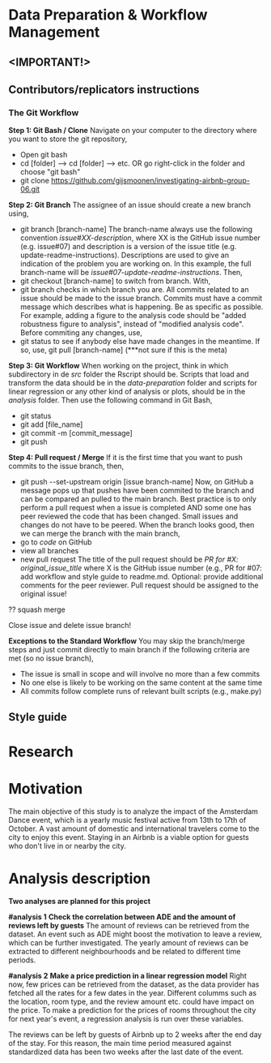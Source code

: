 ﻿# Data Preparation & Workflow Management

## <IMPORTANT!>

## Contributors/replicators instructions

### The Git Workflow

**Step 1: Git Bash / Clone**
Navigate on your computer to the directory where you want to store the git repository,
- Open git bash
- cd [folder] --> cd [folder] --> etc. OR go right-click in the folder and choose "git bash"
- git clone https://github.com/gijsmoonen/investigating-airbnb-group-06.git

**Step 2: Git Branch**
The assignee of an issue should create a new branch using,
- git branch [branch-name]
The branch-name always use the following convention *issue#XX-description*, where XX is the GitHub issue number (e.g. issue#07) and description is a version of the issue title (e.g. update-readme-instructions). Descriptions are used to give an indication of the problem you are working on. In this example, the full branch-name will be *issue#07-update-readme-instructions*. Then,
- git checkout [branch-name] 
to switch from branch. With,
- git branch
checks in which branch you are. All commits related to an issue should be made to the issue branch. Commits must have a commit message which describes what is happening. Be as specific as possible. For example, adding a figure to the analysis code should be "added robustness figure to analysis", instead of "modified analysis code".  Before commiting any changes, use,
- git status
to see if anybody else have made changes in the meantime. If so, use,
git pull [branch-name] (***not sure if this is the meta)

**Step 3: Git Workflow**
When working on the project, think in which subdirectory in de *src* folder the Rscript should be. Scripts that load and transform the data should be in the *data-preparation* folder and scripts for linear regression or any other kind of analysis or plots, should be in the *analysis* folder. Then use the following command in Git Bash,
- git status
- git add [file_name]
- git commit -m [commit_message]
- git push

**Step 4: Pull request / Merge**
If it is the first time that you want to push commits to the issue branch, then,
- git push --set-upstream origin [issue branch-name]
Now, on GitHub a message pops up that pushes have been commited to the branch and can be compared an pulled to the main branch. Best practice is to only perform a pull request when a issue is completed AND some one has peer reviewed the code that has been changed. Small issues and changes do not have to be peered. When the branch looks good, then we can merge the branch with the main branch,
- go to *code* on GitHub 
- view all branches
- new pull request
The title of the pull request should be *PR for #X: original_issue_title* where X is the GitHub issue number (e.g., PR for #07: add workflow and style guide to readme.md. Optional: provide additional comments for the peer reviewer. Pull request should be assigned to the original issue!

?? squash merge

Close issue and delete issue branch!

**Exceptions to the Standard Workflow**
You may skip the branch/merge steps and just commit directly to main branch if the following criteria are met (so no issue branch), 
- The issue is small in scope and will involve no more than a few commits
- No one else is likely to be working on the same content at the same time
- All commits follow complete runs of relevant built scripts (e.g., make.py)

## Style guide

# Research 

# Motivation
The main objective of this study is to analyze the impact of the Amsterdam Dance event, which is a yearly music festival active from 13th to 17th of October. A vast amount of domestic and international travelers come to the city to enjoy this event. Staying in an Airbnb is a viable option for guests who don't live in or nearby the city.


# Analysis description
**Two analyses are planned for this project**

**#analysis 1**
**Check the correlation between ADE and the amount of reviews left by guests**
The amount of reviews can be retrieved from the dataset. An event such as ADE might boost the motivation to leave a review, which can be further investigated. 
The yearly amount of reviews can be extracted to different neighbourhoods and be related to different time periods.


**#analysis 2**
**Make a price prediction in a linear regression model**
Right now, few prices can be retrieved from the dataset, as the data provider has fetched all the rates for a few dates in the year. Different columms such as the location, room type, and the review amount etc. could have impact on the price. To make a prediction for the prices of rooms throughout the city for next year's event, a regression analysis is run over these variables. 

The reviews can be left by guests of Airbnb up to 2 weeks after the end day of the stay. For this reason, the main time period measured against standardized data has been two weeks after the last date of the event.

